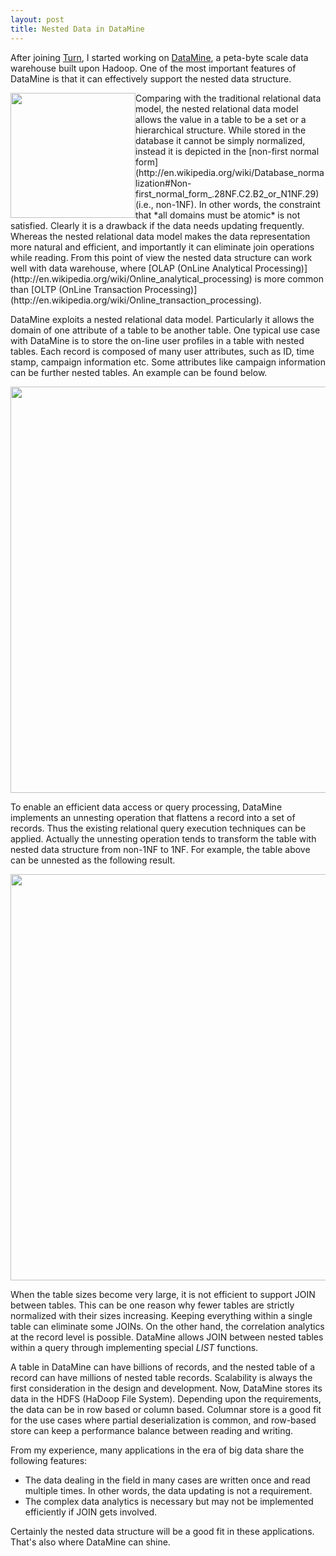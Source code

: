 ```yaml
---
layout: post
title: Nested Data in DataMine
---
```


After joining [Turn](http://www.turn.com), I started working on [DataMine](http://www.turn.com/en-gb/products/audience-suite/datamine), a peta-byte scale data warehouse built upon Hadoop. One of the most important features of DataMine is that it can effectively support the nested data structure. 

<img style="float: left" src="http://thinkingscale.com/public/tables.jpeg" width=200x/>
Comparing with the traditional relational data model, the nested relational data model allows the value in a table to be a set or a hierarchical structure. While stored in the database it cannot be simply normalized, instead it is depicted in the [non-first normal form](http://en.wikipedia.org/wiki/Database_normalization#Non-first_normal_form_.28NF.C2.B2_or_N1NF.29) (i.e., non-1NF). In other words, the constraint that *all domains must be atomic* is not satisfied. Clearly it is a drawback if the data needs updating frequently. Whereas the nested relational data model makes the data representation more natural and efficient, and importantly it can eliminate join operations while reading. From this point of view the nested data structure can work well with data warehouse, where [OLAP (OnLine Analytical Processing)](http://en.wikipedia.org/wiki/Online_analytical_processing) is more common than [OLTP (OnLine Transaction Processing)](http://en.wikipedia.org/wiki/Online_transaction_processing).


DataMine exploits a nested relational data model. Particularly it allows the domain of one attribute of a table to be another table. One typical use case with DataMine is to store the on-line user profiles in a table with nested tables. Each record is composed of many user attributes, such as ID, time stamp, campaign information etc. Some attributes like campaign information can be further nested tables. An example can be found below.

<img src="http://thinkingscale.com/public/nested_data_1.png" width=650x/>



To enable an efficient data access or query processing, DataMine implements an unnesting operation that flattens a record into a set of records. Thus the existing relational query execution techniques can be applied. Actually the unnesting operation tends to transform the table with nested data structure from non-1NF to 1NF. For example, the table above can be unnested as the following result. 

<img src="http://thinkingscale.com/public/nested_data_2.png" width=650x/>

When the table sizes become very large, it is not efficient to support JOIN between tables. This can be one reason why fewer tables are strictly normalized with their sizes increasing. Keeping everything within a single table can eliminate some JOINs. On the other hand, the correlation analytics at the record level is possible. DataMine allows JOIN between nested tables within a query through implementing special *LIST* functions. 


A table in DataMine can have billions of records, and the nested table of a record can have millions of nested table records. Scalability is always the first consideration in the design and development. Now, DataMine stores its data in the HDFS (HaDoop File System). Depending upon the requirements, the data can be in row based or column based. Columnar store is a good fit for the use cases where partial deserialization is common, and row-based store can keep a performance balance between reading and writing. 

From my experience, many applications in the era of big data share the following features: 

* The data dealing in the field in many cases are written once and read multiple times. In other words, the data updating is not a requirement.
* The complex data analytics is necessary but may not be implemented efficiently if JOIN gets involved. 

Certainly the nested data structure will be a good fit in these applications. That's also where DataMine can shine.